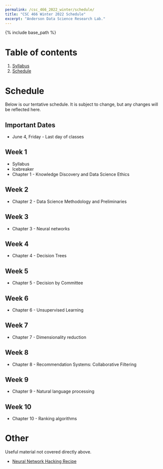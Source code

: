 ```yaml
---
permalink: /csc_466_2022_winter/schedule/
title: "CSC 466 Winter 2022 Schedule"
excerpt: "Anderson Data Science Research Lab."
---
```


{% include base_path %}

# Table of contents
1. [Syllabus](/csc_466_2022_winter/)
2. [Schedule](/csc_466_2022_winter/schedule/)

# Schedule
Below is our tentative schedule. It is subject to change, but any changes will be reflected here.

## Important Dates
* June 4, Friday - Last day of classes

## Week 1
* Syllabus
* Icebreaker
* Chapter 1 - Knowledge Discovery and Data Science Ethics

## Week 2
* Chapter 2 - Data Science Methodology and Preliminaries

## Week 3
* Chapter 3 - Neural networks

## Week 4
* Chapter 4 - Decision Trees

## Week 5
* Chapter 5 - Decision by Committee

## Week 6
* Chapter 6 - Unsupervised Learning

## Week 7
* Chapter 7 - Dimensionality reduction

## Week 8
* Chapter 8 - Recommendation Systems: Collaborative Filtering

## Week 9
* Chapter 9 - Natural language processing

## Week 10
* Chapter 10 - Ranking algorithms

# Other
Useful material not covered directly above.
* <a href="http://karpathy.github.io/2019/04/25/recipe/">Neural Network Hacking Recipe</a>
